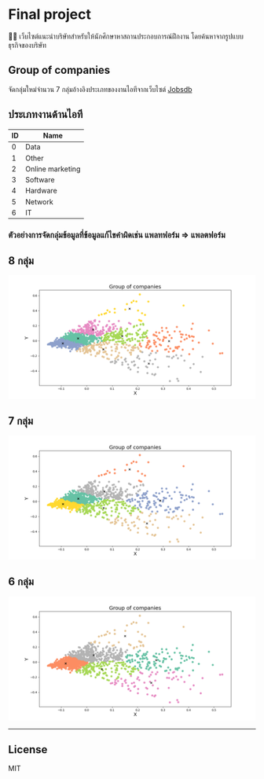 # Final project

🧑‍💻 เว็บไซต์แนะนำบริษัทสำหรับให้นักศึกษาหาสถานประกอบการณ์ฝึกงาน โดยค้นหาจากรูปแบบธุรกิจของบริษัท

## Group of companies

จัดกลุ่มใหม่จำนวน 7 กลุ่มอ้างอิงประเภทของงานไอทีจากเว็บไซต์ [Jobsdb](https://th.jobsdb.com/th/th/jobs/งานไอที/1)

## ประเภทงานด้านไอที

| ID  | Name             |
| --- | ---------------- |
| 0   | Data             |
| 1   | Other            |
| 2   | Online marketing |
| 3   | Software         |
| 4   | Hardware         |
| 5   | Network          |
| 6   | IT               |

### ตัวอย่างการจัดกลุ่มข้อมูลที่ข้อมูลแก้ไขคำผิดเช่น แพลทฟอร์ม => แพลตฟอร์ม

## 8 กลุ่ม

![8clusters](./screenshort/8_cluster.png)

## 7 กลุ่ม

![7clusters](./screenshort/7_cluster.png)

## 6 กลุ่ม

![6clusters](./screenshort/6_cluster.png)

---

## License

MIT
